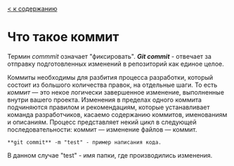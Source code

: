 [< к содержанию](./readme.md)

# Что такое коммит

Термин *commmit* означает "фиксировать". ***Git commit*** - отвечает за отправку подготовленных изменений в репозиторий как единое целое.


 Коммиты необходимы для разбития процесса разработки, который состоит из большого количества правок, на отдельные шаги. То есть *коммит* — это некое логически завершенное изменение, выполненные внутри вашего проекта. Изменения в пределах одного коммита подчиняются правилом и рекомендациям, которые устанавливает команда разработчиков, касаемо содержанию коммитов, именованиям и описаниям.
Процесс представляет некий цикл в следующей последовательности: коммит — изменение файлов — коммит.

~~~bash=
**git commit** -m "test" - пример написания кода.

~~~
В данном случае "test" - имя папки, где производились изменения.